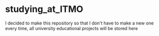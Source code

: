# studying_at_ITMO
I decided to make this repository so that I don't have to make a new one every time, all university educational projects will be stored here
